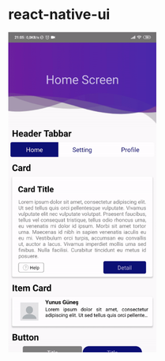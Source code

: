 # react-native-ui
<img src="/src/img/test.gif"  style="width:300px;height:650px;"   alt="Windows Firewall">
